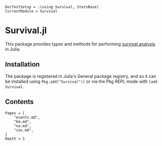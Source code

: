 ```@meta
DocTestSetup = :(using Survival, StatsBase)
CurrentModule = Survival
```

# Survival.jl

This package provides types and methods for performing
[survival analysis](https://en.wikipedia.org/wiki/Survival_analysis) in Julia.

## Installation

The package is registered in Julia's General package registry, and so it can 
be installed using `Pkg.add("Survival"))` or via the Pkg REPL mode with `]add Survival`.

## Contents

```@contents
Pages = [
    "events.md",
    "km.md",
    "na.md",
    "cox.md",
]
Depth = 1
```
